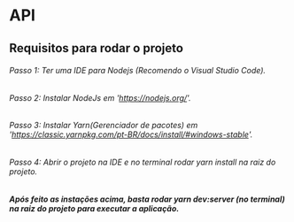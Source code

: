 # API

## Requisitos para rodar o projeto

###### Passo 1: Ter uma IDE para Nodejs (Recomendo o Visual Studio Code).
###### Passo 2: Instalar NodeJs em 'https://nodejs.org/'.
###### Passo 3: Instalar Yarn(Gerenciador de pacotes) em 'https://classic.yarnpkg.com/pt-BR/docs/install/#windows-stable'.
###### Passo 4: Abrir o projeto na IDE e no terminal rodar yarn install na raiz do projeto. 

##### Após feito as instações acima, basta rodar yarn dev:server (no terminal) na raiz do projeto para executar a aplicação.

